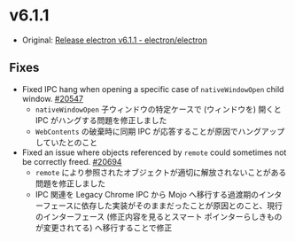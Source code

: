 # v6.1.1

- Original: [Release electron v6.1.1 - electron/electron](https://github.com/electron/electron/releases/tag/v6.1.1)

## Fixes

- Fixed IPC hang when opening a specific case of `nativeWindowOpen` child window. [#20547](https://github.com/electron/electron/pull/20547)
  - `nativeWindowOpen` 子ウィンドウの特定ケースで (ウィンドウを) 開くと IPC がハングする問題を修正しました
  - `WebContents` の破棄時に同期 IPC が応答することが原因でハングアップしていたとのこと
- Fixed an issue where objects referenced by `remote` could sometimes not be correctly freed. [#20694](https://github.com/electron/electron/pull/20694)
  - `remote` により参照されたオブジェクトが適切に解放されないことがある問題を修正しました
  - IPC 関連を Legacy Chrome IPC から Mojo へ移行する過渡期のインターフェースに依存した実装がそのままだったことが原因とのこと、現行のインターフェース (修正内容を見るとスマート ポインターらしきものが変更されてる) へ移行することで修正
